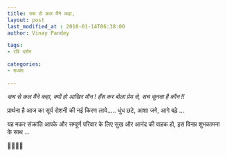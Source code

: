```yaml
---
title: सच से कल मैंने कहा,
layout: post
last_modified_at : 2018-01-14T06:38:00
author: Vinay Pandey

tags:
- रवि दर्शन

categories:
- मध्यम

---
```


*सच से कल मैंने कहा,*
*क्यों हो आखिर मौन !*
*हँस कर बोला प्रेम से,*
*सच सुनता है कौन !!*

प्रार्थना है आज का सूर्य रोशनी की नई किरण लाये.....
धुंध छटे, आशा जगे, आगे बढ़े ...

यह मकर संक्रांति आपके और सम्पूर्ण परिवार के लिए सुख और आनंद की वाहक हो, इस विनम्र शुभकामना के साथ ...

🙏🌷🌷🙏
